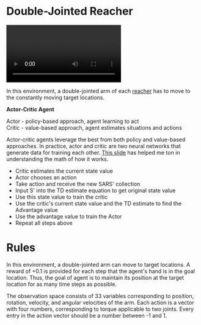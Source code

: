 # Double-Jointed Reacher

<video src="output/result.mp4"></video>

In this environment, a double-jointed arm of each [reacher](https://github.com/Unity-Technologies/ml-agents/blob/master/docs/Learning-Environment-Examples.md) has to move to the constantly moving target locations. 

**Actor-Critic Agent**

Actor - policy-based approach, agent learning to act\
Critic - value-based approach, agent estimates situations and actions

Actor-critic agents leverage the best from both policy and value-based approaches. In practice, actor and critic are two neural networks that generate data for training each other. [This slide](http://rail.eecs.berkeley.edu/deeprlcourse-fa17/f17docs/lecture_5_actor_critic_pdf.pdf) has helped me ton in understanding the math of how it works. 

- Critic estimates the current state value
- Actor chooses an action
- Take action and receive the new SARS' collection
- Input S' into the TD estimate equation to get original state value
- Use this state value to train the critic
- Use the critic's current state value and the TD estimate to find the Advantage value
- Use the advantage value to train the Actor
- Repeat all steps above

# Rules

In this environment, a double-jointed arm can move to target locations. A reward of +0.1 is provided for each step that the agent's hand is in the goal location. Thus, the goal of agent is to maintain its position at the target location for as many time steps as possible.

The observation space consists of 33 variables corresponding to position, rotation, velocity, and angular velocities of the arm. Each action is a vector with four numbers, corresponding to torque applicable to two joints. Every entry in the action vector should be a number between -1 and 1.